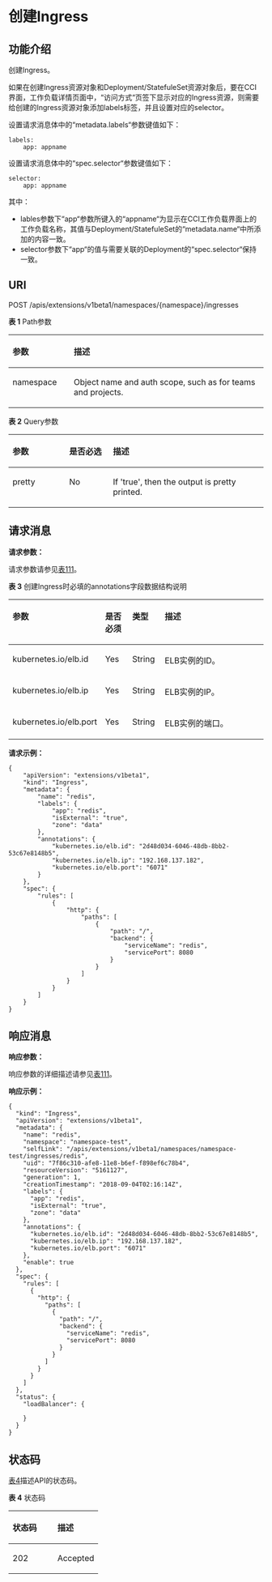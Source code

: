 # 创建Ingress<a name="cci_02_3056"></a>

## 功能介绍<a name="section53754776"></a>

创建Ingress。

如果在创建Ingress资源对象和Deployment/StatefuleSet资源对象后，要在CCI界面，工作负载详情页面中，“访问方式“页签下显示对应的Ingress资源，则需要给创建的Ingress资源对象添加labels标签，并且设置对应的selector。

设置请求消息体中的“metadata.labels“参数键值如下：

```
labels:
    app: appname
```

设置请求消息体中的“spec.selector“参数键值如下：

```
selector:
    app: appname 
```

其中：

-   lables参数下“app“参数所键入的“appname“为显示在CCI工作负载界面上的工作负载名称，其值与Deployment/StatefuleSet的“metadata.name“中所添加的内容一致。
-   selector参数下“app“的值与需要关联的Deployment的“spec.selector“保持一致。

## URI<a name="section14030938"></a>

POST /apis/extensions/v1beta1/namespaces/\{namespace\}/ingresses

**表 1**  Path参数

<a name="table1696332124519"></a>
<table><thead align="left"><tr id="row11961332194516"><th class="cellrowborder" valign="top" width="24%" id="mcps1.2.3.1.1"><p id="p396032144518"><a name="p396032144518"></a><a name="p396032144518"></a>参数</p>
</th>
<th class="cellrowborder" valign="top" width="76%" id="mcps1.2.3.1.2"><p id="p18962325454"><a name="p18962325454"></a><a name="p18962325454"></a>描述</p>
</th>
</tr>
</thead>
<tbody><tr id="row9960327457"><td class="cellrowborder" valign="top" width="24%" headers="mcps1.2.3.1.1 "><p id="p1496113214456"><a name="p1496113214456"></a><a name="p1496113214456"></a>namespace</p>
</td>
<td class="cellrowborder" valign="top" width="76%" headers="mcps1.2.3.1.2 "><p id="p141902036155717"><a name="p141902036155717"></a><a name="p141902036155717"></a>Object name and auth scope, such as for teams and projects.</p>
</td>
</tr>
</tbody>
</table>

**表 2**  Query参数

<a name="d0e42906"></a>
<table><thead align="left"><tr id="row10640301"><th class="cellrowborder" valign="top" width="22.220000000000002%" id="mcps1.2.4.1.1"><p id="p65652297517"><a name="p65652297517"></a><a name="p65652297517"></a>参数</p>
</th>
<th class="cellrowborder" valign="top" width="17.169999999999998%" id="mcps1.2.4.1.2"><p id="p165661629135114"><a name="p165661629135114"></a><a name="p165661629135114"></a>是否必选</p>
</th>
<th class="cellrowborder" valign="top" width="60.61%" id="mcps1.2.4.1.3"><p id="p14567629115114"><a name="p14567629115114"></a><a name="p14567629115114"></a>描述</p>
</th>
</tr>
</thead>
<tbody><tr id="row17811636"><td class="cellrowborder" valign="top" width="22.220000000000002%" headers="mcps1.2.4.1.1 "><p id="p33456451"><a name="p33456451"></a><a name="p33456451"></a>pretty</p>
</td>
<td class="cellrowborder" valign="top" width="17.169999999999998%" headers="mcps1.2.4.1.2 "><p id="p25618043"><a name="p25618043"></a><a name="p25618043"></a>No</p>
</td>
<td class="cellrowborder" valign="top" width="60.61%" headers="mcps1.2.4.1.3 "><p id="p61795587"><a name="p61795587"></a><a name="p61795587"></a>If 'true', then the output is pretty printed.</p>
</td>
</tr>
</tbody>
</table>

## 请求消息<a name="section18662134312520"></a>

**请求参数：**

请求参数请参见[表111](公共参数.md#d0e42951)。

**表 3**  创建Ingress时必填的annotations字段数据结构说明

<a name="table1219043217326"></a>
<table><thead align="left"><tr id="row1019023212325"><th class="cellrowborder" valign="top" width="31.683168316831683%" id="mcps1.2.5.1.1"><p id="p11909326324"><a name="p11909326324"></a><a name="p11909326324"></a>参数</p>
</th>
<th class="cellrowborder" valign="top" width="10.891089108910892%" id="mcps1.2.5.1.2"><p id="p171901532153212"><a name="p171901532153212"></a><a name="p171901532153212"></a>是否必须</p>
</th>
<th class="cellrowborder" valign="top" width="12.871287128712872%" id="mcps1.2.5.1.3"><p id="p219015321324"><a name="p219015321324"></a><a name="p219015321324"></a>类型</p>
</th>
<th class="cellrowborder" valign="top" width="44.554455445544555%" id="mcps1.2.5.1.4"><p id="p8872152412914"><a name="p8872152412914"></a><a name="p8872152412914"></a>描述</p>
</th>
</tr>
</thead>
<tbody><tr id="row10190183223213"><td class="cellrowborder" valign="top" width="31.683168316831683%" headers="mcps1.2.5.1.1 "><p id="p3190103273218"><a name="p3190103273218"></a><a name="p3190103273218"></a>kubernetes.io/elb.id</p>
</td>
<td class="cellrowborder" valign="top" width="10.891089108910892%" headers="mcps1.2.5.1.2 "><p id="p16465204161912"><a name="p16465204161912"></a><a name="p16465204161912"></a>Yes</p>
</td>
<td class="cellrowborder" valign="top" width="12.871287128712872%" headers="mcps1.2.5.1.3 "><p id="p787663812220"><a name="p787663812220"></a><a name="p787663812220"></a>String</p>
</td>
<td class="cellrowborder" valign="top" width="44.554455445544555%" headers="mcps1.2.5.1.4 "><p id="p19440125812308"><a name="p19440125812308"></a><a name="p19440125812308"></a>ELB实例的ID。</p>
</td>
</tr>
<tr id="row11190183213217"><td class="cellrowborder" valign="top" width="31.683168316831683%" headers="mcps1.2.5.1.1 "><p id="p1480352318318"><a name="p1480352318318"></a><a name="p1480352318318"></a>kubernetes.io/elb.ip</p>
</td>
<td class="cellrowborder" valign="top" width="10.891089108910892%" headers="mcps1.2.5.1.2 "><p id="p1037844716197"><a name="p1037844716197"></a><a name="p1037844716197"></a>Yes</p>
</td>
<td class="cellrowborder" valign="top" width="12.871287128712872%" headers="mcps1.2.5.1.3 "><p id="p574619495197"><a name="p574619495197"></a><a name="p574619495197"></a>String</p>
</td>
<td class="cellrowborder" valign="top" width="44.554455445544555%" headers="mcps1.2.5.1.4 "><p id="p1787717112314"><a name="p1787717112314"></a><a name="p1787717112314"></a>ELB实例的IP。</p>
</td>
</tr>
<tr id="row1367415418314"><td class="cellrowborder" valign="top" width="31.683168316831683%" headers="mcps1.2.5.1.1 "><p id="p2674841314"><a name="p2674841314"></a><a name="p2674841314"></a>kubernetes.io/elb.port</p>
</td>
<td class="cellrowborder" valign="top" width="10.891089108910892%" headers="mcps1.2.5.1.2 "><p id="p444433216314"><a name="p444433216314"></a><a name="p444433216314"></a>Yes</p>
</td>
<td class="cellrowborder" valign="top" width="12.871287128712872%" headers="mcps1.2.5.1.3 "><p id="p114441632163115"><a name="p114441632163115"></a><a name="p114441632163115"></a>String</p>
</td>
<td class="cellrowborder" valign="top" width="44.554455445544555%" headers="mcps1.2.5.1.4 "><p id="p2674174193117"><a name="p2674174193117"></a><a name="p2674174193117"></a>ELB实例的端口。</p>
</td>
</tr>
</tbody>
</table>

**请求示例：**

```
{
    "apiVersion": "extensions/v1beta1",
    "kind": "Ingress",
    "metadata": {
        "name": "redis",
        "labels": {
            "app": "redis",
            "isExternal": "true",
            "zone": "data"
        },
        "annotations": {
            "kubernetes.io/elb.id": "2d48d034-6046-48db-8bb2-53c67e8148b5",
            "kubernetes.io/elb.ip": "192.168.137.182",
            "kubernetes.io/elb.port": "6071"
        }
    },
    "spec": {
        "rules": [
            {
                "http": {
                    "paths": [
                        {
                            "path": "/",
                            "backend": {
                                "serviceName": "redis",
                                "servicePort": 8080
                            }
                        }
                    ]
                }
            }
        ]
    }
}
```

## 响应消息<a name="section42255610417"></a>

**响应参数：**

响应参数的详细描述请参见[表111](公共参数.md#d0e42951)。

**响应示例：**

```
{
  "kind": "Ingress",
  "apiVersion": "extensions/v1beta1",
  "metadata": {
    "name": "redis",
    "namespace": "namespace-test",
    "selfLink": "/apis/extensions/v1beta1/namespaces/namespace-test/ingresses/redis",
    "uid": "7f86c310-afe8-11e8-b6ef-f898ef6c78b4",
    "resourceVersion": "5161127",
    "generation": 1,
    "creationTimestamp": "2018-09-04T02:16:14Z",
    "labels": {
      "app": "redis",
      "isExternal": "true",
      "zone": "data"
    },
    "annotations": {
      "kubernetes.io/elb.id": "2d48d034-6046-48db-8bb2-53c67e8148b5",
      "kubernetes.io/elb.ip": "192.168.137.182",
      "kubernetes.io/elb.port": "6071"
    },
    "enable": true
  },
  "spec": {
    "rules": [
      {
        "http": {
          "paths": [
            {
              "path": "/",
              "backend": {
                "serviceName": "redis",
                "servicePort": 8080
              }
            }
          ]
        }
      }
    ]
  },
  "status": {
    "loadBalancer": {

    }
  }
}
```

## 状态码<a name="section7688181432015"></a>

[表4](#d0e43055)描述API的状态码。

**表 4**  状态码

<a name="d0e43055"></a>
<table><thead align="left"><tr id="row20813512"><th class="cellrowborder" valign="top" width="50%" id="mcps1.2.3.1.1"><p id="p8172937"><a name="p8172937"></a><a name="p8172937"></a>状态码</p>
</th>
<th class="cellrowborder" valign="top" width="50%" id="mcps1.2.3.1.2"><p id="p58028199"><a name="p58028199"></a><a name="p58028199"></a>描述</p>
</th>
</tr>
</thead>
<tbody><tr id="row2663689"><td class="cellrowborder" valign="top" width="50%" headers="mcps1.2.3.1.1 "><p id="p14432280"><a name="p14432280"></a><a name="p14432280"></a>202</p>
</td>
<td class="cellrowborder" valign="top" width="50%" headers="mcps1.2.3.1.2 "><p id="p28164027"><a name="p28164027"></a><a name="p28164027"></a>Accepted</p>
</td>
</tr>
</tbody>
</table>

